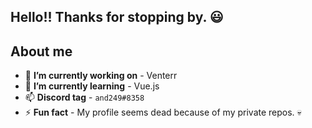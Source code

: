 ## Hello!! Thanks for stopping by. 😃

## About me

- 🔭 **I’m currently working on** - Venterr
- 🌱 **I’m currently learning** - Vue.js
- 📫 **Discord tag** - `and249#8358`
- ⚡ **Fun fact** - My profile seems dead because of my private repos. 💀
